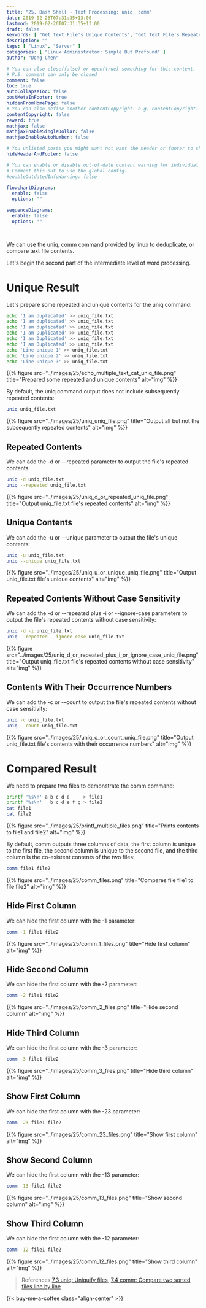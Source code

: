 ```yaml
---
title: "25. Bash Shell - Text Processing: uniq, comm"
date: 2019-02-26T07:31:35+13:00
lastmod: 2019-02-26T07:31:35+13:00
draft: false
keywords: [ "Get Text File's Unique Contents", "Get Text File's Repeated Contents", "Compare Text Files' Contents" ]
description: ""
tags: [ "Linux", "Server" ]
categories: [ "Linux Administrator: Simple But Profound" ]
author: "Dong Chen"

# You can also close(false) or open(true) something for this content.
# P.S. comment can only be closed
comment: false
toc: true
autoCollapseToc: false
postMetaInFooter: true
hiddenFromHomePage: false
# You can also define another contentCopyright. e.g. contentCopyright: "This is another copyright."
contentCopyright: false
reward: true
mathjax: false
mathjaxEnableSingleDollar: false
mathjaxEnableAutoNumber: false

# You unlisted posts you might want not want the header or footer to show
hideHeaderAndFooter: false

# You can enable or disable out-of-date content warning for individual post.
# Comment this out to use the global config.
#enableOutdatedInfoWarning: false

flowchartDiagrams:
  enable: false
  options: ""

sequenceDiagrams: 
  enable: false
  options: ""

---
```


We can use the uniq, comm command provided by linux to deduplicate, or compare text file contents.

<!--more-->

Let's begin the second part of the intermediate level of word processing.

# Unique Result

Let's prepare some repeated and unique contents for the uniq command:

```bash
echo 'I am duplicated' >> uniq_file.txt
echo 'I am duplicated' >> uniq_file.txt
echo 'I am duplicated' >> uniq_file.txt
echo 'I am Duplicated' >> uniq_file.txt
echo 'I am Duplicated' >> uniq_file.txt
echo 'I am Duplicated' >> uniq_file.txt
echo 'Line unique 1' >> uniq_file.txt
echo 'Line unique 2' >> uniq_file.txt
echo 'Line unique 3' >> uniq_file.txt
```

{{% figure src="../images/25/echo_multiple_text_cat_uniq_file.png" title="Prepared some repeated and unique contents" alt="img" %}}

By default, the uniq command output does not include subsequently repeated contents:

```bash
uniq uniq_file.txt
```

{{% figure src="../images/25/uniq_uniq_file.png" title="Output all but not the subsequently repeated contents" alt="img" %}}

## Repeated Contents

We can add the -d or --repeated parameter to output the file's repeated contents:

```bash
uniq -d uniq_file.txt
uniq --repeated uniq_file.txt
```

{{% figure src="../images/25/uniq_d_or_repeated_uniq_file.png" title="Output uniq_file.txt file's repeated contents" alt="img" %}}

## Unique Contents

We can add the -u or --unique parameter to output the file's unique contents:

```bash
uniq -u uniq_file.txt
uniq --unique uniq_file.txt
```

{{% figure src="../images/25/uniq_u_or_unique_uniq_file.png" title="Output uniq_file.txt file's unique contents" alt="img" %}}

## Repeated Contents Without Case Sensitivity

We can add the -d or --repeated plus -i or --ignore-case parameters to output the file's repeated contents without case sensitivity:

```bash
uniq -d -i uniq_file.txt
uniq --repeated --ignore-case uniq_file.txt
```

{{% figure src="../images/25/uniq_d_or_repeated_plus_i_or_ignore_case_uniq_file.png" title="Output uniq_file.txt file's repeated contents without case sensitivity" alt="img" %}}

## Contents With Their Occurrence Numbers

We can add the -c or --count to output the file's repeated contents without case sensitivity:

```bash
uniq -c uniq_file.txt
uniq --count uniq_file.txt
```

{{% figure src="../images/25/uniq_c_or_count_uniq_file.png" title="Output uniq_file.txt file's contents with their occurrence numbers" alt="img" %}}

# Compared Result

We need to prepare two files to demonstrate the comm command:

```bash
printf '%s\n' a b c d e     > file1
printf '%s\n'   b c d e f g > file2
cat file1
cat file2
```

{{% figure src="../images/25/printf_multiple_files.png" title="Prints contents to file1 and file2" alt="img" %}}

By default, comm outputs three columns of data, the first column is unique to the first file, the second column is unique to the second file, and the third column is the co-existent contents of the two files:

```bash
comm file1 file2
```

{{% figure src="../images/25/comm_files.png" title="Compares file file1 to file file2" alt="img" %}}

## Hide First Column

We can hide the first column with the -1 parameter:

```bash
comm -1 file1 file2
```

{{% figure src="../images/25/comm_1_files.png" title="Hide first column" alt="img" %}}

## Hide Second Column

We can hide the first column with the -2 parameter:

```bash
comm -2 file1 file2
```

{{% figure src="../images/25/comm_2_files.png" title="Hide second column" alt="img" %}}

## Hide Third Column

We can hide the first column with the -3 parameter:

```bash
comm -3 file1 file2
```

{{% figure src="../images/25/comm_3_files.png" title="Hide third column" alt="img" %}}

## Show First Column

We can hide the first column with the -23 parameter:

```bash
comm -23 file1 file2
```

{{% figure src="../images/25/comm_23_files.png" title="Show first column" alt="img" %}}

## Show Second Column

We can hide the first column with the -13 parameter:

```bash
comm -13 file1 file2
```

{{% figure src="../images/25/comm_13_files.png" title="Show second column" alt="img" %}}

## Show Third Column

We can hide the first column with the -12 parameter:

```bash
comm -12 file1 file2
```

{{% figure src="../images/25/comm_12_files.png" title="Show third column" alt="img" %}}

> References
> [7.3 uniq: Uniquify files](https://www.gnu.org/software/coreutils/manual/html_node/uniq-invocation.html),
> [7.4 comm: Compare two sorted files line by line](https://www.gnu.org/software/coreutils/manual/html_node/comm-invocation.html)

<!-- Buy Me a Coffee Button -->
{{< buy-me-a-coffee class="align-center" >}}

